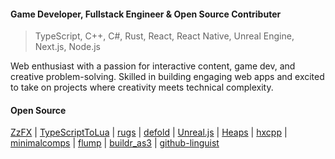 <!--
**thejustinwalsh/thejustinwalsh** is a ✨ _special_ ✨ repository because its `README.md` (this file) appears on your GitHub profile.
-->
#### Game Developer, Fullstack Engineer & Open Source Contributer
> TypeScript, C++, C#, Rust, React, React Native, Unreal Engine, Next.js, Node.js

Web enthusiast with a passion for interactive content, game dev, and creative problem-solving. Skilled in building engaging web apps and excited to take on projects where creativity meets technical complexity.

#### Open Source
[ZzFX](https://github.com/KilledByAPixel/ZzFX/commits?author=thejustinwalsh) | 
[TypeScriptToLua](https://github.com/TypeScriptToLua/TypeScriptToLua/commits?author=thejustinwalsh) | 
[rugs](https://github.com/jorgenpt/rugs/commits?author=thejustinwalsh) | 
[defold](https://github.com/defold/defold/commits?author=thejustinwalsh) | 
[Unreal.js](https://github.com/ncsoft/Unreal.js-core/commits?author=thejustinwalsh) | 
[Heaps](https://github.com/HeapsIO/heaps/commits?author=thejustinwalsh) | 
[hxcpp](https://github.com/HaxeFoundation/hxcpp/commits?author=thejustinwalsh) | 
[minimalcomps](https://github.com/minimalcomps/minimalcomps/commits?author=thejustinwalsh) | 
[flump](https://github.com/tconkling/flump/commits?author=thejustinwalsh) | 
[buildr_as3](https://github.com/devboy/buildr_as3/commits?author=thejustinwalsh) | 
[github-linguist](https://github.com/github-linguist/linguist/pull/5716)
